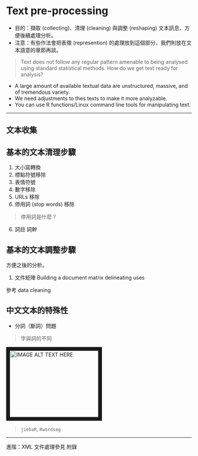 # Text pre-processing



* 目的：擷取 (collecting)、清理 (cleaning) 與調整 (reshaping) 文本訊息，方便後續處理分析。
* 注意：有些作法會把表徵 (represention) 的處理放到這個部分，我們則放在文本語意的章節再談。 


> Text does not follow any regular pattern amenable to being analysed using standard statistical methods. How do we get text ready for analysis?

* A large amount of available textual data are unstructured, massive, and of tremendous variety.
* We need adjustments to thes texts to make it more analyzable.
* You can use R functions/Linux command line tools for manipulating text. 
---



## 文本收集













## 基本的文本清理步驟

1. 大小寫轉換
2. 標點符號移除
3. 表情符號
3. 數字移除
4. URLs 移除
5. 停用詞 (stop words) 移除
> 停用詞是什麼？
6. 詞目 詞幹 


## 基本的文本調整步驟

方便之後的分析。

1.  文件矩陣
    Building a document matrix delineating uses


參考 data cleaning



## 中文文本的特殊性
* 分詞（斷詞）問題

> 字與詞的不同


<a href="http://www.youtube.com/watch?feature=player_embedded&v=YOUTUBE_VIDEO_ID_HERE
" target="_blank"><img src="http://img.youtube.com/vi/YOUTUBE_VIDEO_ID_HERE/0.jpg"
alt="IMAGE ALT TEXT HERE" width="240" height="180" border="10" /></a>


> `jiebaR`, `Rwordseg`


---
進階：XML 文件處理參見 附錄




